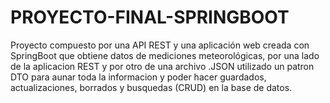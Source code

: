 # PROYECTO-FINAL-SPRINGBOOT
Proyecto compuesto por una API REST y una aplicación web creada con SpringBoot que obtiene datos de mediciones meteorológicas, por una lado de la aplicacion REST y por otro de una archivo .JSON utilizado un patron DTO para aunar toda la informacion y poder hacer guardados, actualizaciones, borrados y busquedas (CRUD) en la base de datos.
